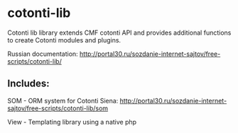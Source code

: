 cotonti-lib
===========

Cotonti lib library extends CMF cotonti API and provides additional functions to create Cotonti modules and plugins.


Russian documentation: http://portal30.ru/sozdanie-internet-sajtov/free-scripts/cotonti-lib/


Includes:
---------

SOM - ORM system for Cotonti Siena: http://portal30.ru/sozdanie-internet-sajtov/free-scripts/cotonti-lib/som

View - Templating library using a native php
